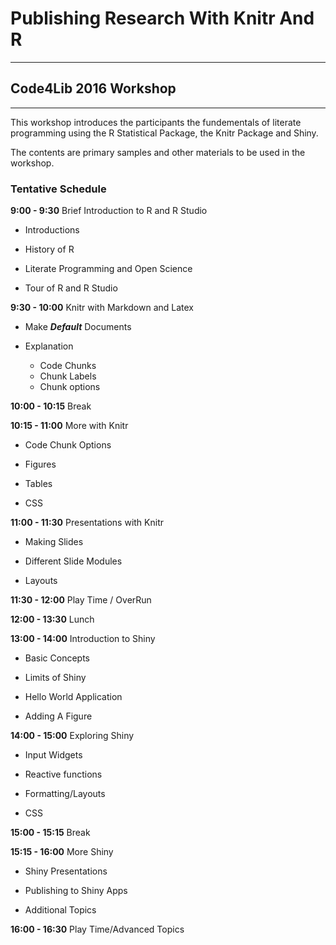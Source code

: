 # Publishing Research With Knitr And R

---

## Code4Lib 2016 Workshop

***

This workshop introduces the participants the fundementals of literate programming using the R Statistical Package, the Knitr Package and Shiny. 

The contents are primary samples and other materials to be used in the workshop.

### Tentative Schedule

**9:00 - 9:30**  Brief Introduction to R and R Studio

  * Introductions 

  * History of R
  
  * Literate Programming and Open Science
  
  * Tour of R and R Studio

**9:30 - 10:00** Knitr with Markdown and Latex

  * Make **_Default_** Documents
  
  * Explanation
    * Code Chunks
    * Chunk Labels
    * Chunk options

**10:00 - 10:15** Break

**10:15 - 11:00** More with Knitr

  * Code Chunk Options
  
  * Figures
  
  * Tables
  
  * CSS

**11:00 - 11:30** Presentations with Knitr

  * Making Slides
  
  * Different Slide Modules
  
  * Layouts
	
**11:30 - 12:00** Play Time / OverRun 

**12:00 - 13:30** Lunch

**13:00 - 14:00** Introduction to Shiny

  * Basic Concepts
  
  * Limits of Shiny
  
  * Hello World Application
  
  * Adding A Figure

**14:00 - 15:00** Exploring Shiny

  * Input Widgets
  
  * Reactive functions
  
  * Formatting/Layouts
  
  * CSS
  

**15:00 - 15:15** Break

**15:15 - 16:00** More Shiny
  * Shiny Presentations

  * Publishing to Shiny Apps
  
  * Additional Topics

**16:00 - 16:30** Play Time/Advanced Topics

